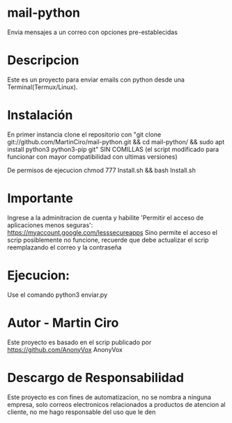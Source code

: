 # mail-python
Envia mensajes a un correo con opciones pre-establecidas

# Descripcion

Este es un proyecto para enviar emails con python desde una Terminal(Termux/Linux).

# Instalación
En primer instancia clone el repositorio con "git clone git://github.com/MartinCiro/mail-python.git && cd mail-python/ && sudo apt install python3 python3-pip git" SIN COMILLAS (el script modificado para funcionar con mayor compatibilidad con ultimas versiones)

De permisos de ejecucion
chmod 777 Install.sh && bash Install.sh

# Importante

Ingrese a la adminitracion de cuenta y habilite 'Permitir el acceso de aplicaciones menos seguras':
https://myaccount.google.com/lesssecureapps
Sino permite el acceso el scrip posiblemente no funcione, recuerde que debe actualizar el scrip reemplazando el correo y la contraseña

# Ejecucion:
Use el comando python3 enviar.py


# Autor - Martin Ciro

Este proyecto es basado en el scrip publicado por https://github.com/AnonyVox AnonyVox

# Descargo de Responsabilidad
Este proyecto es con fines de automatizacion, no se nombra a ninguna empresa, solo correos electronicos relacionados a productos de atencion al cliente, no me hago responsable del uso que le den
